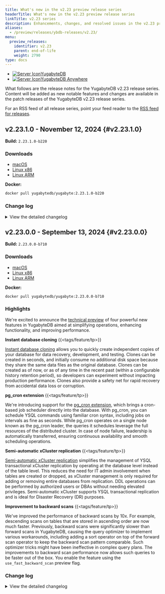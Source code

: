 ```yaml
---
title: What's new in the v2.23 preview release series
headerTitle: What's new in the v2.23 preview release series
linkTitle: v2.23 series
description: Enhancements, changes, and resolved issues in the v2.23 preview release series.
aliases:
  - /preview/releases/ybdb-releases/v2.23/
menu:
  preview_releases:
    identifier: v2.23
    parent: end-of-life
    weight: 2790
type: docs
---
```


<ul class="nav nav-tabs-alt nav-tabs-yb">
  <li >
    <a href="../v2.23/" class="nav-link active">
    <img src="/icons/database.svg" alt="Server Icon"><span>YugabyteDB</span>
    </a>
  </li>
    <li >
    <a href="../v2.23-anywhere/" class="nav-link">
    <img src="/icons/server.svg" alt="Server Icon"><span>YugabyteDB Anywhere</span>
    </a>
  </li>
</ul>

What follows are the release notes for the YugabyteDB v2.23 release series. Content will be added as new notable features and changes are available in the patch releases of the YugabyteDB v2.23 release series.

For an RSS feed of all release series, point your feed reader to the [RSS feed for releases](../index.xml).

## v2.23.1.0 - November 12, 2024 {#v2.23.1.0}

**Build:** `2.23.1.0-b220`

### Downloads

<ul class="nav yb-pills">
  <li>
    <a href="https://software.yugabyte.com/releases/2.23.1.0/yugabyte-2.23.1.0-b220-darwin-x86_64.tar.gz">
      <i class="fa-brands fa-apple"></i>
      <span>macOS</span>
    </a>
  </li>
  <li>
    <a href="https://software.yugabyte.com/releases/2.23.1.0/yugabyte-2.23.1.0-b220-linux-x86_64.tar.gz">
      <i class="fa-brands fa-linux"></i>
      <span>Linux x86</span>
    </a>
  </li>
  <li>
    <a href="https://software.yugabyte.com/releases/2.23.1.0/yugabyte-2.23.1.0-b220-el8-aarch64.tar.gz">
      <i class="fa-brands fa-linux"></i>
      <span>Linux ARM</span>
    </a>
  </li>
</ul>

**Docker:**

```sh
docker pull yugabytedb/yugabyte:2.23.1.0-b220
```

### Change log

<details>
  <summary>View the detailed changelog</summary>

### Improvements

#### YSQL

* Changes the CatalogCacheMisses metric name to showcase separate cache misses for each catalog cache, assisting users in easily preloading necessary catalog tables. {{<issue 22843>}}
* Enables in-place updates for non-key columns in indexes, reducing number of flushes. {{<issue 20908>}}
* Introduces the `yb_make_next_ddl_statement_nonincrementing` configuration parameter to reduce catalog version increments during many consecutive DDLs, lowering memory and latency spikes. {{<issue 23786>}}
* Updates advisory lock error message with a workaround hint instead of `not yet implemented.` {{<issue 23881>}}
* Allows certain ALTER VIEW commands in the parser without requiring additional changes. {{<issue 23117>}}
* Includes a modification to ysql_dump and Postgres that ensures all pg_class and pg_type OID preservation across a backup/restore when passing the include-yb-metadata flag. {{<issue 23304>}}
* Streamlines sys table prefetching by automatically resetting catalog read time. {{<issue 23502>}}
* Simplifies several ybc_pggate functions for better value return and removes unused functions. {{<issue 23513>}}
* Revamps the restoration of old backups by only applying the check for `pg_class OID` if the new YSQL configuration parameter, `yb_ignore_heap_pg_class_oids`, is enabled. {{<issue 23304>}}
* Unmodified columns on main table will continue to be written out when update optimizations are enabled, removing dependency on the feature controlled by `ysql_skip_row_lock_for_update`. {{<issue 18822>}}
* Adds table-level Prometheus metrics for catcache misses at node-level, viewable at `:13000/prometheus-metrics` endpoint. {{<issue 23706>}}
* Auto analyze service now tracks mutation counts from DDL changes and eliminates redundant analysis of indexes. {{<issue 22104>}},{{<issue 23506>}}
* Adds serialization/deserialization and equality checking mechanism for update optimization metadata. {{<issue 18822>}}
* Allows adding a primary key using a unique index by performing a table rewrite. {{<issue 23118>}}
* Enables the batch execution of explicit row lock requests in Pg, improving the handling and performance of such requests. {{<issue 22519>}}
* Allows validation of foreign-key and check constraints with `ALTER TABLE ...VALIDATE CONSTRAINT`. {{<issue 3946>}}
* Added yb_make_next_ddl_statement_nonincrementing to YbDbAdminVariables for yb_db_admin role. {{<issue 23786>}}
* Allows preloading of foreign key lists in relcache, avoiding on-demand master fetches, controlled by `yb_enable_fkey_catcache`. {{<issue 23686>}}
* Refines the PatchStatus function by storing relation id directly in the relations vector, avoiding the need to call the PgSession::LoadTable method. {{<issue 24040>}}

#### YCQL

* Updates YCQL tables `system_schema.functions` and `system_schema.aggregates` to align with Cassandra, aiding Cortex migration. {{<issue 3893>}}

#### DocDB

* Reduces risk of WAL over-garbage collection in xCluster and avoids unnecessary flushes by modifying the WAL retention policy. {{<issue 22862>}}
* Enables reduction of duplicate code and custom flag filtering through `GetFlagInfos` relocation. {{<issue 23632>}}
* Accelerates xCluster setup for tables by reducing setup time, storing all intermediate state in-memory, and limiting writes to `sys_catalog`. {{<issue 23286>}}
* Allows adding new CatalogEntries without modifying the sys-catalog-tool through using helper functions. {{<issue 23235>}}
* Enables reading stored vector index data from DocDB. {{<issue 23460>}}
* Enables scanning of the `sequences_data` table for xCluster replication, aiding in the bootstrapping process by integrating current sequence information into the WAL from the source universe. {{<issue 23493>}}
* Introduces `DEFINE_NEW_INSTALL_VALUE` macro to enable controlled rollout of new features in fresh clusters. {{<issue 23505>}}
* Enables taking into account of changed data during a vector index data update. {{<issue 23524>}}
* Adds utilities for HNSW vector index implementation, benchmarking, and file reading. {{<issue 23376>}}
* Removes the `CallVisitor` template function to simplify the sys-catalog-tool code. {{<issue 23548>}}
* Allows each sequence to have an update in the WAL for seamless xCluster replication. {{<issue 23493>}}
* Introduces a command-line tool for building, validating, and benchmarking HNSW indexes with Usearch implementation. {{<issue 23556>}}
* Offers support for different vector coordinate types including vector-related templates. {{<issue 23613>}}
* Imports hnswlib header-only library for enhancements. {{<issue 23609>}}
* Introduces a new gflag `max_disk_throughput_mbps` for automated control of write rejections when disk is full, replacing `reject_writes_min_disk_space_aggressive_check_mb`. {{<issue 23373>}}
* Allows easier debugging with additional logging and updated log prefixes. {{<issue 23702>}}
* Ensures that ddl_queue and replicated_ddls do not colocate on the same tablet in colocated databases. {{<issue 23728>}}
* Integrates hnswlib into the vector indexing framework, adding wrapper and allowing different distance calculations. {{<issue 23752>}}
* Eliminates the capability to rename xCluster replication groups, reducing potential confusion. {{<issue 23778>}}
* Enables sequences replication feature in source universe by creating `sequences_data` table and incorporating an outgoing stream. {{<issue 23917>}}
* Enables shared memory by default for executing read and write pg client queries to enhance performance. {{<issue 23820>}}
* Streamlines automatic syncing of inline third-party dependencies and breaks down `thirdparty_tool` into separate modules. {{<issue 23846>}}
* Enables automatic application of DDL changes in xCluster using `automatic_ddl_mode` proto field. {{<issue 23860>}}
* Enables display of cluster_uuid in tserver /varz endpoint for better test and call_home tracking. {{<issue 23864>}}
* Resets the `cdc_wal_retention_time_secs` value on table removal from xCluster replication and applies updates dynamically, eliminating need to drop and recreate replication. {{<issue 20769>}}
* Ensures correct functioning of `search_path` by skipping its value's enquote during transaction setup. {{<issue 23440>}}
* Enhances sequence generation consistency by making backend process stick to a logical connection when initializing a sequence variable with `nextval` function. {{<issue 23601>}}
* Ensures DDL operations success with a sleep interval after database catalog version updates when Connection Manager is active. {{<issue 23756>}}
* Updates the callhome URL to use HTTPS for enhanced security. {{<issue 23947>}}
* Includes PID in yb_active_session_history for easy correlation with actual processes in YSQL, YCQL, and background activities. {{<issue 23070>}}
* Allows reduction of thread stack size to avoid Linux hugepage backing. {{<issue 23927>}}
* Allows explicit addition of gFlags to `gflag_allowlist.txt` for secure callhome data collection, plus `version_info` in tserver data. {{<issue 24103>}}
* Adds `max_follower_heartbeat_delay` metric to alert users when the master follower heartbeat delay is too high. {{<issue 21178>}}
* Removes the need to set `set_cdc_min_replicated_index` during xCluster bootstrap for improved log retention. {{<issue 24105>}}
* Ensures the user interface accurately displays disk size, even when multiple data directories are used. {{<issue 23810>}}

#### CDC

* Allows dynamic table addition alongside table removal from CDC streams without needing to disable or restart. {{<issue 23581>}}
* Adds `DYNAMIC_TABLES_DISABLED` yb-admin option to disable dynamic table addition when creating new streams. {{<issue 23482>}}
* Enables default non-eligible table cleanup in CDC streams, replaces the flag `enable_cleanup_of_non_eligible_tables_from_cdcsdk_stream` with `cdcsdk_enable_dynamic_table_addition_with_table_cleanup`, and removes flag protection for table identification. {{<issue 23806>}}
* Syncs table removal from a CDC stream to a more performant async process, allowing both manual and automatic removal via the `RemoveUserTableFromCDCSDKStream` and `RemoveTablesFromCDCSDKStream` RPCs respectively. {{<issue 23700>}}
* Disables `wal_level` checks for logical replication in YSQL as PG WAL is not used. {{<issue 23661>}}
* Changes the default `wal_level` to `logical` to ensure compatibility with logical replication clients. {{<issue 23661>}}
* Enables asynchronous removal of user tables from CDC streams by adjusting how background threads process and persist stream metadata. {{<issue 23700>}}
* Enables tablet splitting on tables under CDCSDK stream by default using the GFLAG `enable_tablet_split_of_cdcsdk_streamed_tables`. {{<issue 24190>}}
* Adds a tag for the slot name attribute in the CDC metrics. {{<issue 24307>}}

#### yugabyted

* Handles OBJECT_NOT_FOUND errors during SELECT/UPDATE/DELETE after TRUNCATE when Connection Manager is enabled. {{<issue 23668>}}
* Enables bitmap scans and removes size-based fetching in the pg parity feature by updating GFlags. {{<issue 23777>}}
* Updates to the pg parity testcase now remove size-based fetching and include enabling bitmap scans. {{<issue 23777>}}
* Changes the flag name from `enable_pg_parity_tech_preview` to `enable_pg_parity_early_access` in all branches. {{<issue 23896>}}
* Stops sending gflags details in the callhome diagnostics to eliminate redundant data. {{<issue 24029>}}

### Bug fixes

#### YSQL

* Removes unnecessary DCHECK for smoother rolling upgrades from release 2.20, enhancing `ysql_enable_db_catalog_version_mode` gflag functionality. {{<issue 23462>}}
* Fixes an issue related to regular expression pushdown causing inconsistency and crashes by introducing thread local cache. {{<issue 22989>}}
* Resets catalog read time after table prefetching to prevent outdated readings for on-demand loading from a master. {{<issue 23421>}}
* Corrects IndexScan's indextlist to improve accuracy of variable references in subquery scenarios. {{<issue 22533>}}
* Prevents individually moving a colocated table to a different tablespace, forcing users to move all tables collectively. {{<issue 23314>}}
* Minimizes read restart errors during ANALYZE operation by using a fresh read time for each table, finding an optimal balance between read oldness and transactionality. {{<issue 22135>}}
* Reduces the memory consumption of the `fk_reference_cache_` in large transactions, thereby ensuring minimal use of RAM. {{<issue 23734>}}
* Prevents retry of schema mismatch errors in batched execution mode to maintain transaction atomicity. {{<issue 23843>}}
* Revamped `Storage Read Requests` metric now better reflects true RPC count in `PrecastRequestSender` usage. {{<issue 23396>}},{{<issue 18785>}}
* Resolves `INSERT ON CONFLICT` bugs in temporary tables to ensure consistent outputs. {{<issue 1999>}}
* Fixes a TupleDesc reference leak warning in nested INSERT ON CONFLICT. {{<issue 23429>}}
* Restores unintentional grammar changes to YSQL ALTER SCHEMA command for bug fix. {{<issue 23457>}}
* Fixes repeated calls in `DeleteTableInternal`, preventing `YbAdminSnapshotScheduleTest.SysCatalogRetention` failure on asan builds. {{<issue 23459>}}
* Resolves potential memory corruption by mutating pushdown expressions outside the per tuple context. {{<issue 23461>}}
* Eliminates the publishing of empty metrics from the `statementType` enum on the YSQL Metrics endpoint. {{<issue 23557>}}
* Simplifies the process of identifying identical data by using storage equality, not semantic equality, during UPDATE queries, handling problems that arise when data types lack equality operators or when user-defined data types exhibit unusual semantic equality. {{<issue 23490>}}
* Addresses a bug in YSQL that caused crashes while costing an index scan on a hash index with included columns using CBO. {{<issue 22772>}}
* Adds more logs to aid in debugging a transaction status mismatch issue. {{<issue 23669>}}
* Fixes the hanging issue when creating a colocated table by correcting the unconditional reading of the `relkind` column. {{<issue 23708>}}
* Adds `log_dist` option to auto_explain docs for YSQL. {{<issue 23814>}}
* Addresses the issue of invalid Attnum with Bitmap Scan +subplans +nested loops previously encountered in Index Scans. {{<issue 23596>}}
* Adds table name to table-level metrics on `/metrics` endpoint for better identification. {{<issue 23707>}}
* Fixes a bug that caused incorrect deducing of commit/abort status for transactions which do not change the table's schema. {{<issue 23669>}}
* Adds HELP and TYPE metadata to YSQL Prometheus metrics endpoint for better metrics accessibility. {{<issue 23578>}}
* Corrects an issue causing heap-buffer-overflow errors during ysqlconnmgr ASAN tests. {{<issue 23913>}}
* Fixes a crash caused by using the `pg_hint_plan` with the `hint_table` enabled. {{<issue 23547>}}
* Updates the copyright string from `YugaByteDB` to the correct version `YugabyteDB`, ensuring error-free linter runs. {{<issue 23940>}}
* Allows for a modified calculation of net connections in YSQL connection manager with the warmup random mode. {{<issue 23588>}}
* Prevents background parallel workers from executing check/assign hooks of YSQL configuration parameters, eliminating potential crashes. {{<issue 23787>}}
* Modifies backup/restore process to skip column name checks for indexes, allowing for successful restoration even with renamed columns. {{<issue 24207>}}
* Fixes crashes caused by using a RowComparisonExpression on a reordered primary key index. {{<issue 23824>}}
* Improves cache re-invalidation for `ALTER TABLE` commands to avoid schema version mismatch errors within the same session. {{<issue 23882>}}
* Streamlines ysql_dump process by eliminating faulty statements for colocated table unique constraint, enhancing database reliability. {{<issue 24057>}}
* Introduces batching for the `INSERT ON CONFLICT` command to enhance performance by minimizing alternating read and write operations. {{<issue 24179>}}
* Fixes the flaw in the current DDL atomicity workflow where only the first table's schema was compared, even if it doesn't change after a schema version increment. {{<issue 23988>}}
* Alters encoding setup order to ensure `UTF8` use instead of `SQL_ASCII` and adds `pg_collation` to preloaded tables to prevent specific errors. {{<issue 24149>}}
* Corrects a typo to prevent incorrect loading of pg_collation catalog caches, eliminating associated performance issues. {{<issue 24149>}}

#### YCQL

* Eliminates unexpected error during shell type definition update across multiple sessions. {{<issue 24217>}}

#### DocDB

* Prevents tablet bootstrap from getting stuck when replaying a truncate operation. {{<issue 23243>}}
* Limits the response size of ListSnapshotSchedules RPC by excluding unnecessary per-object details to prevent overflow issues. {{<issue 23518>}}
* Reduces the risk of deadlocks when making active read/write requests to a table right after a tablet-split. {{<issue 23747>}}
* Simplifies handling of large RPC responses by catching errors earlier and appropriately using `narrow_cast`. {{<issue 22301>}}
* Fixes errors from executing rpc callback twice due to lack of return after detecting disabled wait-queue or deadlock features. {{<issue 23808>}}
* Switches write query duration from `CoarseMonoClock` to `MonoClock` for precise nanosecond granularity. {{<issue 20335>}}
* Sets the `close_timestamp_micros` field for partially copied log segments to prevent time-based policy violation. {{<issue 23335>}}
* Eliminates persistent logging issue after dropping a colocated table by removing unnecessary logs. {{<issue 22037>}}
* Corrects leader balancing for geopartitioned tables to prevent early exits and ensure accurate global leader sorting. {{<issue 23886>}}
* Adds `database_oid` to the `TSLocalLockManager` locking contract to distinguish objects from different databases. {{<issue 23454>}}
* Adds debugging information for retryable requests rejected by followers despite acceptance by leaders. {{<issue 23523>}}
* Corrects typo and includes minimum allowed value in the validation message for `xcluster_checkpoint_max_staleness_secs` flag. {{<issue 23576>}}
* Prevents tablet partition collision during `ImportSnapshot` by not cloning `DELETED` or `REPLACED` tablets. {{<issue 23552>}}
* Allows pg_cron to correctly handle SIGTERM by using `quickdie` instead of `die` or `pg_cron_sigterm`. {{<issue 23655>}}
* Allows the retry of checkpoint if `leader not ready` or `service unavailable` errors occur, and prevents client retries on a failed checkpoint by storing an `InternalError` status. {{<issue 23719>}}
* Restores `transaction_aware` field in `master_backup.proto` for compatibility with older DB versions. {{<issue 23739>}}
* Enhances tablet limit flags by adding more details to the main flag and adjusting the help strings. {{<issue 23695>}}
* Adds filtering for bootstrap intent iterators based on `min_replay_txn_start_ht` to prevent unnecessary SST files buildup during bootstrap. {{<issue 23890>}}
* Fixes a compile error caused by a mismatch in the declaration of `protobuf_message_total_bytes_limit`. {{<issue 23828>}}
* Reduces the potential for core dump errors during Point In Time Recovery (PITR) by utilizing shared_ptr in callbacks. {{<issue 23399>}}
* Renames the `yql_endpoint_tserver_uuid` field to `top_level_node_id` in `/rpcz` to maintain consistency. {{<issue 23835>}}
* Ensures correct and consistent updating of `grptablespace` column in `pg_yb_tablegroup` after `ALTER TABLE` command. {{<issue 23336>}}
* Ensures the `CREATE TABLE ...TABLESPACE pg_default` command in colocated databases aligns with PostgreSQL semantics. {{<issue 23410>}}
* Now treats YSQL configuration parameters in a case-insensitive manner, avoiding variable duplication and potential failures, aligning closer with Postgres behavior. {{<issue 23478>}}
* Ensures node restarts successfully with `secure` enabled by introducing a timeout framework. {{<issue 23447>}}
* Restores loading of old dumps that lack index PG class OIDs by enhancing the flag `yb_ignore_pg_class_oids`. {{<issue 23626>}}
* Promotes cluster start-up when master_webserver_port is customized by considering user input during the `validate_and_set_configs` step. {{<issue 23629>}}
* Allows the packed row size to exceed its limit during repacking, preventing tserver crash after `alter table add column` commands with a default value. {{<issue 24050>}}
* The update stabilizes WriteBuffer, preventing potential crashes when constructed over non-zeroed memory. {{<issue 23960>}}
* Adds a null check to prevent a system crash when cleaning up a recently applied transaction state after a flush operation. {{<issue 24026>}}
* Resolves the shutdown issue with the shared exchange causing TServer to hang by properly managing concurrent threads and session destruction, and sets `pg_client_use_shared_memory` to false by default on Mac to enhance performance. {{<issue 24000>}}
* Ensures "create table" requests for colocated tables don't fail due to mistaken tablet limit checks. {{<issue 23922>}}

#### CDC

* Refactors CDCSDK to prevent data loss during workload with single shard transactions by ensuring WAL messages are committed before being replicated. {{<issue 19294>}}
* Reduces disk IO overhead by optimizing the tablet-meta update process in CDCService. {{<issue 22805>}}
* Introduces three new yb-admin commands : `disable_dynamic_table_addition_in_change_data_stream`, `remove_user_table_from_change_data_stream`, `validate_and_sync_cdc_state_table_entries_on_change_data_stream` for managing user tables in a CDC stream and addresses a race condition issue  {{<issue 22876>}},{{<issue 22835>}},{{<issue 22773>}}
* Obsoletes expired or unpolled tables from CDC stream and state table, reducing unnecessary resource retention and potential blocking of split tablet deletion. {{<issue 23367>}}
* Filters out records related to index tables in colocated databases to prevent GetChanges call failures. {{<issue 23809>}}
* Ensures old-tuples for updates are only sent when replica identity is FULL, matching PostgreSQL behavior. {{<issue 23353>}}
* Enhances table removal from a CDC stream by fetching tablets from the local master copy instead of the entire cdc_state table, enhancing performance. {{<issue 23589>}}
* Prevents crashes that occur due to concurrent GetChanges calls on the same producer tablet. {{<issue 23394>}}
* Ensures entries for dropped tables are removed from the replica identity map, preventing replication errors. {{<issue 24308>}}

#### yugabyted

* Offers corrected DB OID in the function `calculate_table_size`, now matching `YBCGetDatabaseOid(rel)` for improved reliability. {{<issue 20030>}}
* Enables a node to successfully join using the `join` flag by implementing a retry mechanism. {{<issue 238989>}}

</details>

## v2.23.0.0 - September 13, 2024 {#v2.23.0.0}

**Build:** `2.23.0.0-b710`

### Downloads

<ul class="nav yb-pills">
  <li>
    <a href="https://software.yugabyte.com/releases/2.23.0.0/yugabyte-2.23.0.0-b710-darwin-x86_64.tar.gz">
      <i class="fa-brands fa-apple"></i>
      <span>macOS</span>
    </a>
  </li>
  <li>
    <a href="https://software.yugabyte.com/releases/2.23.0.0/yugabyte-2.23.0.0-b710-linux-x86_64.tar.gz">
      <i class="fa-brands fa-linux"></i>
      <span>Linux x86</span>
    </a>
  </li>
  <li>
    <a href="https://software.yugabyte.com/releases/2.23.0.0/yugabyte-2.23.0.0-b710-el8-aarch64.tar.gz">
      <i class="fa-brands fa-linux"></i>
      <span>Linux ARM</span>
    </a>
  </li>
</ul>

**Docker:**

```sh
docker pull yugabytedb/yugabyte:2.23.0.0-b710
```

### Highlights

We're excited to announce the [technical preview](/preview/releases/versioning/#tech-preview-tp) of four powerful new features in YugabyteDB aimed at simplifying operations, enhancing functionality, and improving performance.

**Instant database cloning** {{<tags/feature/tp>}}

[Instant database cloning](/preview/manage/backup-restore/instant-db-cloning/) allows you to quickly create independent copies of your database for data recovery, development, and testing. Clones can be created in seconds, and initially consume no additional disk space because they share the same data files as the original database. Clones can be created as of now, or as of any time in the recent past (within a configurable history retention period), so developers can experiment without impacting production performance. Clones also provide a safety net for rapid recovery from accidental data loss or corruption.

**pg_cron extension** {{<tags/feature/tp>}}

We're introducing support for the [pg_cron extension](/preview/explore/ysql-language-features/pg-extensions/extension-pgcron/), which brings a cron-based job scheduler directly into the database. With pg_cron, you can schedule YSQL commands using familiar cron syntax, including jobs on intervals as fine as seconds. While pg_cron operates on a single node known as the pg_cron leader, the queries it schedules leverage the full resources of the distributed cluster. In case of node failure, leadership is automatically transferred, ensuring continuous availability and smooth scheduling operations.

**Semi-automatic xCluster replication** {{<tags/feature/tp>}}

[Semi-automatic xCluster replication](/preview/deploy/multi-dc/async-replication/async-replication-transactional/) simplifies the management of YSQL transactional xCluster replication by operating at the database level instead of the table level. This reduces the need for IT admin involvement when tables are created or dropped, as xCluster management is only required for adding or removing entire databases from replication. DDL operations can be performed by authorized users or DBAs without needing elevated privileges. Semi-automatic xCluster supports YSQL transactional replication and is ideal for Disaster Recovery (DR) purposes.

**Improvement to backward scans** {{<tags/feature/tp>}}

We've improved the performance of backward scans by 10x. For example, descending scans on tables that are stored in ascending order are now much faster. Previously, backward scans were significantly slower than forward scans in YugabyteDB, causing the query optimizer to implement various workarounds, including adding a sort operator on top of the forward scan operator to keep the backward scan pattern comparable. Such optimizer tricks might have been ineffective in complex query plans. The improvements to backward scan performance now allows such queries to be faster out of the box. You enable the feature using the `use_fast_backward_scan` preview flag.

<!-- ### New features

* [Semi-automatic transactional xCluster setup](/preview/deploy/multi-dc/async-replication/async-replication-transactional/). Provides operationally simpler setup and management of YSQL transactional xCluster replication, as well as simpler steps for performing DDL changes. {{<tags/feature/tp>}}

* [Database clone](/preview/manage/backup-restore/lightweight-db-clone/). Support for fast Database clones from a given database as-of time. {{<tags/feature/tp>}}

* [pg_cron extension](preview/explore/ysql-language-features/pg-extensions/extension-pgcron/). Native support for pg_cron extension. {{<tags/feature/tp>}} -->

### Change log

<details>
  <summary>View the detailed changelog</summary>

### Improvements

#### YSQL

* Enhances logging for DDL transaction conflicts and PG catalog version mismatches by including the DDL command tag and specific log details outside of the `log_ysql_catalog_versions` flag. {{<issue 20084>}}
* Reduces per-backend memory consumption by reinstating TOAST compression for catalogue tables. {{<issue 21040>}}
* Enables DDL atomicity feature by default by altering `ysql_yb_ddl_rollback_enabled`, `report_ysql_ddl_txn_status_to_master`, and `ysql_ddl_transaction_wait_for_ddl_verification` flags' defaults. {{<issue 22097>}}
* Adds a new YSQL view for YCQL statement metrics, allowing it to be joined with YCQL wait events in the `yb_active_universe_history` table. {{<issue 20616>}}
* Displays distinct prefix keys explicitly in the explain output, enhancing the clarity of indexing for users. {{<issue 20831>}}
* Adds auto flag `ysql_yb_enable_ddl_atomicity_infra` to control DDL atomicity feature during the upgrade phase. {{<issue 21535>}}
* Updates read time for each operation to simplify code and avoid applying used read time from obsolete operations. {{<issue 21623>}}
* Allows YbInitPinnedCacheIfNeeded to only load the shared pinned cache, enhancing concurrent handling of DDLs in various databases. {{<issue 21635>}}
* Rectifies a compilation error by eliminating duplicate declaration and unnecessary function triggered by merge issues. {{<issue 20616>}}
* Avoids schema version mismatch errors during ALTER TABLE operations in cases where DDL atomicity is enabled. {{<issue 21787>}}
* Adds new columns to localhost:13000/statements for more comprehensive database management, including user and database IDs along with varied block level statistics. {{<issue 21735>}}
* Now logs global-impact DDL statements that increment all database catalog versions. {{<issue 21826>}}
* Reorganizes extensions into three segregated directories for better access and ease of use. {{<issue 21897>}}
* Resolves schema version mismatch errors that occur after an ALTER TABLE operation due to DDL transaction verification in non-debug builds. {{<issue 21787>}}
* Introduces a new YSQL configuration parameter `yb_parallel_range_size` for better tuning of parallel range size. {{<issue 21928>}}
* Removes the unused `keep_order` field from `YbctidGenerator` for cleaner results processing. {{<issue 21944>}}
* Introduces a new YSQL configuration parameter `yb_enable_parallel_append` to disable the unannounced feature `parallel append`. {{<issue 21934>}}
* Performs stylistic modifications and refactors in various YSQL scripts for better readability and performance. {{<issue 22004>}}
* Adds support for creating vector indexes using a dummy ANN method `ybdummyann`, enabling preliminary vector-based searching in databases. {{<issue 22195>}}
* Restricts the undesired usage of LWFunction by disallowing move copy. {{<issue 22069>}}
* Simplifies the column binding logic for ybgin and lsm access methods and prepares for addition of user-defined index types. {{<issue 22195>}}
* Enables the grammar for CREATE/DROP ACCESS METHOD for more flexible extension handling. {{<issue 22364>}}
* Eradicates misleading log message during table creation with DDL atomicity enabled. {{<issue 22459>}}
* Introduces a new enum PgYbrowidMode to deduplicate hidden internal column addition logic. {{<issue 22536>}}
* Adds Save/Restore state functionality to `ConsistentReadPoint` using a new `Momento` class. {{<issue 22597>}}
* Avoids renaming DocDb tables during legacy rewrite operations to prevent issues with backup/restore and improves handling of failed ADD/DROP primary key, ALTER TYPE operations. {{<issue 22802>}}
* Stops python checks on all third-party extensions to avoid build failure. {{<issue 23166>}}
* Simplifies and cleans up code in PgDml/PgSelect/PgSelectIndex classes, ensuring only necessary fields are used and removing redundant destructors, with no logic changes. {{<issue 23192>}}
* Improves backward scans by updating the cost-based optimizer to consider backward scan enhancements, leading to significant execution-time improvements when `FLAGS_use_fast_backward_scan` is enabled. {{<issue 22370>}}
* Introduces new role-related flags in `yb_backup.py` script to enhance backup and restore functionalities. {{<issue 20972>}}
* Fixes various issues in the Batch Nested Loop Join code, particularly the new row array comparison, for clearer functioning and better documentation. {{<issue 23407>}}

#### YCQL

* Now throws an error when using the unsupported GROUP BY clause in YCQL with autoflag `ycql_suppress_group_by_error` available for compatibility issues. {{<issue 13956>}}

#### DocDB

* Adds an `ABORTED` state and an `abort_message` field to the `SysCloneStateInfoPB` object for better clone failure management. {{<issue 21054>}}
* Offers a new stack trace tracking framework for improved visibility of disk I/O operations, configurable through the `track_stack_traces` flag. {{<issue 17993>}}
* Resolves build failure caused by a problematic merge, offering better disk IO visibility by tracking IOs by stacktrace. {{<issue 17993>}}
* Blocks writes based on the total number of bytes being flushed, not just when 2 memtables are flushing. {{<issue 22571>}}
* Allows asynchronous DNS cache updating and resolution retry upon failure to reduce RPC call delays and prevent unexpected leadership changes. {{<issue 22930>}},{{<issue 22311>}}
* Introduces a new flag to toggle on or off recommended memory defaults for increased control over individual memory settings. {{<issue 22161>}}
* Introduces utility to dump top heap stacks when memory limit is exceeded for enhanced debugging. {{<issue 21396>}}
* Deprecates unused flags and old svc_num_workers flags for clearer user configurations. {{<issue 20906>}}
* Allows local debug builds of YugabyteDB to restart from release builds to enhance debugging. {{<issue 21093>}}
* Shifts xCluster-related functions from Catalocustomeranager to XClusterSourceManager for easier management. {{<issue 21325>}}
* Speeds up backward scans by building rows from end to start, reducing unnecessary repositioning and Seek calls, enabled with `FLAGS_use_fast_backward_scan` flag. {{<issue 19352>}}
* Boosts error messaging clarity when preview flags are not set in `allowed_preview_flags_csv`. {{<issue 21484>}}
* Prevents GetChangesForXCluster from returning an invalid safe time in certain conditions. {{<issue 21528>}}
* Broadens the rewrite_test_log.py script to incorporate more directory replacements such as home directory, YB_SRC_ROOT, LLVM toolchain directory, and third-party dependencies directory. {{<issue 21532>}}
* Adjusts TServer memory percentage from 50% to 48% for (4,8]GiB boxes and sets new recommendations for boxes over 16 GiB. {{<issue 20664>}}
* Incorporates the usearch and fp16 header-only libraries into the src directory, simplifying code import. {{<issue 21830>}}
* Returns the original error messages from CreateTable and CreateTablegroup instead of an incorrect "Database not found" message. {{<issue 21760>}}
* Enables replication of DDL schemas and users to maintain consistency between source and target. {{<issue 21848>}}
* Updates `AreNodesSafeToTakeDown` to return earlier and deliver a readable error message when hitting a timeout, using a control flag, `are_nodes_safe_to_take_down_timeout_buffer_ms` with a default setting of 2 seconds. {{<issue 21855>}}
* Reduces unnecessary alerts by removing "No active snapshot" warning from the logs. {{<issue 21911>}}
* Ensures Data Definition Language (DDL) operations replicate exactly once by checking the `replicated_ddls` table prior to rerunning any DDL. {{<issue 21943>}}
* Streamlines the creation of xCluster streams by unifying the scattered code into `XClusterClient::CreateXClusterStream<Async>`. {{<issue 22343>}}
* Allows for faster failover in xCluster DR by skipping the cleanup process when `skip_producer_stream_deletion` is set on `DeleteUniverseReplicationRequestPB`. Safe for upgrades and rollbacks. {{<issue 22050>}}
* Reduces extra reactor threads by reusing server messenger in AutoFlags. {{<issue 22076>}}
* Reduces resource usage by enabling stateful service client to reuse the server's existing yb_client. {{<issue 22102>}}
* Adds `SCHECK_PB_FIELDS_NOT_EMPTY` macro for validating non-empty fields, with individual checks on list elements. {{<issue 22182>}}
* Splits up yb_xcluster_ddl_replication.c into additional util files for better project extensibility. {{<issue 22190>}}
* Removes deprecated JSON output format in xCluster for clean and efficient function. {{<issue 22219>}}
* Allows only single DDL query strings to prevent issues with DDL+DML mixes or multiple DDLs. {{<issue 22060>}}
* Shifts certain RPC endpoint methods from the Catalocustomeranager to the new MasterClusterHandler class for easier management. {{<issue 19715>}}
* Adds `read-time` option description in the `help` of `ysql_dump` allowing database dump at a specified past time. {{<issue 21886>}}
* Renames and replaces `cdc_consumer_handler_thread_pool_size` with `xcluster_consumer_thread_pool_size` to reduce CPU and memory usage. {{<issue 20305>}}
* Refreshes stack trace tracking UI endpoints to enable per-column sorting and optimize sorting script. {{<issue 22841>}}
* Allows table locking by acquiring local server object locks for DDLs and DMLs, hosted by a local transaction participant, with session ID and tied to their lifetime. Includes performance upgrades to lock acquisition and conflict resolution. {{<issue 23045>}}
* Simplifies replication setup by using table IDs instead of names, helping avoid issues caused by table renames or recreations. {{<issue 23013>}}
* Increases speed of backward scans for flat document reader with support for packed row V2. {{<issue 22556>}}
* Reuses the Tservers `yb::client` in `CDCService` to decrease 4 threads and a meta cache, addressing a `CDCService`/xCluster source issue. {{<issue 22893>}}
* Allows unified usage of XClusterRemoteClient in XClsuterConsumer, centralizing client creation logic. {{<issue 22908>}}
* Ensures replication health before succeeding `IsSetupUniverseReplicationDone`, improving error detection. {{<issue 22948>}}
* Adds `external_hybrid_time` to log-dump output to detect xCluster target writes. {{<issue 22918>}}
* Introduces two new `SOURCE_UNREACHABLE` and `SYSTEM_ERROR` enums to enable more detailed error reporting from the Poller. {{<issue 22996>}}
* Allows requesting streams by producer table ids for xCluster DDL Replication to accurately match tables together. {{<issue 23013>}}
* Enhances stack trace tracking endpoints usability by adding an access button, a reset tracking link, and timestamp details. {{<issue 22842>}}
* Renames and shifts various members and functions from Catalocustomeranager to XClusterManager. {{<issue 23044>}}
* Replaces the deprecated and unused namespace replication with DB Scoped replication for a more efficient solution. {{<issue 23046>}}
* Makes pggate aware of fast backward scan capability for accurate cost identification in the Cost Based Optimizer. {{<issue 22937>}}
* Added `emergency_repair_mode` flag and new yb-admin commands to handle corrupted CatalogEntity data without stopping `yb-master`. {{<issue 23098>}}
* Relocates Setup, Bootstrap, Alter and Delete Target Replication functions for better organization. {{<issue 23183>}}
* Changes column ID representation in debug builds to be compatible with release builds. {{<issue 21093>}}
* Refactored the `PopulateTabletCheckPointInfo` function to improve its readability and maintainability. {{<issue 23301>}}
* Removes display of InvalidFlags in the flags UI to clean up the user interface. {{<issue 23308>}}
* Allows for storing and loading of vector indexes, ensuring effective management of these indexes. {{<issue 23377>}}
* Integrates class `DocDBStatistics` with `ReadOperationData` for better statistics transmission to `IntentAwareIterator`. {{<issue 23420>}}
* Introduces a new flag `max_disk_throughput_mbps` for automated control of write rejections when disk is full, replacing `reject_writes_min_disk_space_aggressive_check_mb`. {{<issue 23373>}}
* Adds a flag `FLAGS_tablet_split_min_size_ratio` to control tablet splitting based on SST file sizes, ensuring better control over tablet size imbalance. {{<issue 21458>}}
* Relocates heartbeat code for greater readability and Catalog Manager size reduction. {{<issue 21899>}},{{<issue 19715>}}
* Simplifies the clone state manager by moving persisted data to an in-memory structure. {{<issue 22138>}}
* Relocates specific heartbeat code to `master_heartbeat_service.cc` for enhanced readability and easier tracking. {{<issue 21899>}},{{<issue 19715>}}
* Refactors heartbeat path code for easier navigation and reduction of Catalocustomeranager size, with no functional changes. {{<issue 21899>}},{{<issue 19715>}}
* Shifts tcmalloc profiling code to the Utils folder. {{<issue 22258>}}
* Moves tablet splitting specific RPCs and functions from `catalog_manager.cc` to `tablet_split_manager.cc` for better code management. {{<issue 22603>}},{{<issue 19715>}}
* Introduces a new flag `enable_rwc_lock_debugging` to control slow lock debugging and fixes a bug in `rwc_lock.cc`. {{<issue 22807>}}
* Changes CloneStateInfo object from scoped_refptr to std::shared_ptr for standardization. {{<issue 23036>}}
* Allows setting only non-empty schema names in YBTableName. {{<issue 23371>}}
* Transfers ownership of TabletSplitManager, CloneStateManager, and SnapshotCoordinator from Catalocustomeranager to Master for leaner dependency requirements. {{<issue 22603>}},{{<issue 19715>}}

#### CDC

* Preserves CDC stream even when all associated tables are dropped, tying its lifecycle to the database. {{<issue 21419>}}
* Introduces three new yb-admin commands to remove a user table from a CDCSDK stream, descend dynamic table addition in a CDC stream, and validate CDC state for a particular stream, enhancing control over CDC streams. {{<issue 22876>}},{{<issue 22773>}}
* Prevents addition of tables with enum array column to the CDC stream to avoid crashes during consumption. {{<issue 22897>}}
* Transforms the flag `yb_enable_cdc_consistent_snapshot_streams` from a preview into a default true auto flag. {{<issue 22984>}}
* Enables dynamic table addition with Postgres replication consumption by setting retention barriers on new tables' tablets during creation. {{<issue 21643>}}
* Allows modification of the publication refresh interval using the `cdcsdk_publication_list_refresh_interval_secs` flag. {{<issue 21796>}}
* Adds a TServer flag, `ysql_yb_default_replica_identity`, for customizing default replica identity at table creation. {{<issue 22326>}}
* Introduces `cdcsdk_enable_dynamic_table_addition` flag to manage dynamic table additions in replication slot consumption model. {{<issue 22406>}}
* Introduces replication slot name for internal distinction between two consumption models in the code. {{<issue 22810>}}
* Allows creating an old model stream via yb-admin in upgraded environments, ensuring only one stream type per database. {{<issue 22894>}}
* Introduces replica identity in CDC to populate before image records, allowing table-level before image information fetching and retaining in stream metadata. {{<issue 21314>}}
* Eliminates unnecessary NOTICE messages when setting yb_read_time from walsender, reducing message clutter. {{<issue 22379>}}
* Enables transaction state to be cleared promptly after a table is deleted, preventing table deletion from getting stuck and resulting in faster functionality. {{<issue 22095>}}

#### yugabyted

* Allows Connection Manager to handle error messages, preventing test failures in the YSQL layer. {{<issue 21756>}}
* Ensures `RENAME DATABASE` query handles logical and physical connections correctly for consistent database behavior. {{<issue 21284>}}
* Redefines tracking of role modifications using role OID in YSQL Connection Manager for accurate behavior during mid-session role renaming. {{<issue 21505>}}
* Offers support for single-use YSQL configuration parameters in YSQL Connection Manager. {{<issue 21757>}}
* Enables using role OID with `session_authorization` in YSQL Connection Manager for correct role alterations in a session. {{<issue 21637>}}
* Allows sticky connections when setting certain YSQL configuration parameters not permitted in explicit transactions. {{<issue 22957>}}
* Allows modification of YSQL configuration parameters on a running cluster by destroying the control connection. {{<issue 21516>}}
* Adds a new `/pitr` endpoint and screen in the database page to list scheduled PITRs on yugabyted UI. {{<issue 21355>}}
* Introduces `upgrade_finalize` command for smoother YugabyteDB version upgrades using yugabyted CLI and includes an `upgrade_ysql_timeout` flag. {{<issue 21888>}}
* Directly enables `yb_enable_read_committed_isolation` and `ysql_enable_read_request_caching` on `yb-master` and `yb-tserver` processes. {{<issue 22061>}}
* Delivers alerts on user interface when encountering node version mismatches in the cluster. {{<issue 21888>}}
* Simplifies yugabyted by dropping Python2 support and transitioning the script to use Python3, replacing deprecated distutils package with shutil. {{<issue 22072>}},{{<issue 21409>}}
* Enables better handling of multi-valued flags in yugabyted without duplication, making the system more maintainable. {{<issue 22091>}}
* Corrects the Sankey diagram for CPU usage by accurately calculating the total number of used/available cores. {{<issue 22125>}}
* Made changes to string literals in `yugabyted` to avoid SyntaxWarning and added checks for exceptions during incorrect `advertise_address` input. {{<issue 22210>}},{{<issue 22230>}}
* Enables correct parsing of startup parameters with spaces in values when using the YSQL Connection Manager. {{<issue 22248>}}
* Allows to specify multiple data directories using the new `additional_data_dir` configuration. {{<issue 22126>}}
* Enables xCluster replication management between database clusters using new yugabyted commands. {{<issue 22349>}}
* Ensures yugabyted UI metrics display properly with Kubernetes OSS operator deployed clusters. {{<issue 22532>}}
* Elevates the reliability of the UUID retrieval process for tablet server nodes on the user interface. {{<issue 22532>}}
* Ensures accurate CPU usage metrics by updating `prev_ticks_` at each metrics snapshotting iteration. {{<issue 22910>}}
* Allows smooth node restart even if the `data_dir` parameter is missing in the user configuration file. {{<issue 23052>}}
* Reduces `collect_logs` command failures by removing the yugabyted running check even when the yugabyted process is not running. {{<issue 23210>}}
* Enhances `yugabyted configure_read_replica` commands with checks to gracefully handle failures when `data_placement_constraint` lacks `:<num_of_replicas>`. {{<issue 23273>}}

### Bug fixes

#### YSQL

* Fixes an error that occurs when decoding null values from a boolean column sorted as NULLS LAST in a secondary index. {{<issue 22121>}}
* Fixes YSQL upgrade single connection mode error preventing new connection attempts before the old ones are released. {{<issue 22283>}}
* Allows YB Admins to run pg_locks without requiring superuser status. {{<issue 23266>}}
* Avoids failure when upgrading from version 2.14/2.16 to 2.20 by introducing a check to ensure pggate can handle RPC metrics sidecar before sending Scanned Rows count. {{<issue 21229>}}
* Fixes memory leaks in pg_constraint/pg_attrdef local cache by adding a missing `hash_destroy` call in `YbCleanupTupleCache`. {{<issue 22262>}}
* Resolves remaining memory leaks in CacheMemoryContext to stabilize cache memory after every catalog cache refresh. {{<issue 22262>}}
* Allows YSQL DDL operations to wait for rollback/roll-forward operations to finish before proceeding. {{<issue 20033>}}
* Allows more accurate modeling of base scan costs by taking into account the impact of storage index filters on secondary index. {{<issue 20635>}}
* Resolves colocation option issues in table creation linked to table rewriting and partitioning. Enhances the `defGetBoolean` function to parse string values "0" and "1" as false and true respectively, and shifts a verification step to a earlier spot in the CREATE TABLE execution path, ensuring successful table partition creation. {{<issue 20302>}},{{<issue 20914>}}
* Renames the YSQL configuration parameter `ddl_rollback_enabled` to `yb_ddl_rollback_enabled` for specificity. {{<issue 21480>}}
* Adds network latency cost to startup cost, yielding more accurate cost calculations in small tables. {{<issue 20898>}}
* Disables bitmap scan by default to prevent unwarranted selection due to lower CBO costs. {{<issue 21479>}}
* Reduces unnecessary log messages when `catalog_version_table_in_perdb_mode` is set to true. {{<issue 21481>}}
* Corrects an issue where certain unbatchable filters weren't detected during indexpath formation when indexpath accepted batched values from multiple relations. Requires backports to 2.20 and 2.18. {{<issue 21292>}}
* Exposes the YSQL configuration parameter `yb_enable_optimizer_statistics` as a flag `ysql_yb_enable_optimizer_statistics`. {{<issue 21650>}}
* Corrects buffer overflow during placement validation in `ALTER TABLE SET TABLESPACE` operation. {{<issue 21655>}}
* Allows for an enhanced readability and performance of yb_cost_index code, aiding in merging with the pg15 branch. {{<issue 21672>}}
* The deadlock issue occurring when both a table and its index are deleted concurrently in yb-master has been resolved. {{<issue 21663>}}
* Refines the YbGetOrdinaryColumnsNeedingPgRecheck condition to align with the ybIsTupMismatch implementation, ensuring Postgres rechecks index conditions when the "preliminary check" is skipped due to an invalid target key attnum. {{<issue 21451>}}
* Corrects checks in YbIsScanCompatible to ensure the right-hand side (RHS) of all bound index conditions, not just inequalities, fits into the left-hand side (LHS) datatype. {{<issue 21758>}}
* Prevents query layer retries for multi-statement queries to avoid redoing whole queries, ensuring idempotence. {{<issue 21361>}}
* Fixes a bug that caused incorrect setting of global catalog version mode on TServer start. {{<issue 21850>}}
* Fixes a bug in the index tuple width calculation for better YB base scans cost model. {{<issue 21892>}}
* Ensures pushed down RowCompareExpressions correctly enforce non-null column references, rectifying previous behavior and enhancing data accuracy. {{<issue 21847>}}
* Reduces the frequency of `schema version mismatch` errors during consecutive DDL operations by ensuring the up-to-date schema is fetched. {{<issue 21706>}}
* Allows usage of `YsqlDdlRollbackEnabled` in pggate C++ code by correctly passing the result of `YbDdlRollbackEnabled`, reducing DDL atomicity g-flag issues in RF 1 clusters. {{<issue 21706>}}
* Adds a new flag `ysql_min_new_version_ignored_count` to prevent a TServer crash caused by the downward shift in yb-master's catalog version, often surfacing post a PITR restore operation. {{<issue 21776>}}
* The postgres process no longer crashes when running a "show all" command due to correct placement of the `yb_enable_ddl_atomicity_infra` description. {{<issue 21947>}}
* Prevents failures in transaction restarts with UPDATE ...RETURNING queries in debug builds. {{<issue 22010>}}
* Reverts updates from `Storage SQL` to `Remote SQL` and `Storage Filter` to `Remote Filter` for Foreign Scan. {{<issue 22070>}}
* Adjusts inaccurate `ALTER TABLE` rewrite check for dropped rules to prevent unnecessary command failure. {{<issue 22064>}}
* Fills in the "relation" column in `pg_locks` with the correct table OID after a table rewrite. {{<issue 22081>}}
* Adjusts the value of YB_AT_REWRITE_ALTER_PRIMARY_KEY to prevent flag clashes and accommodate future upstream PG flags. {{<issue 22086>}}
* Fixes the issue of PG crash when `yb_debug_log_catcache_events=1` is used before a database has been selected. {{<issue 22139>}}
* Enables backward parallel scan capabilities, adjusting key bounds when conducting descending order scans. {{<issue 21633>}}
* Prevents unnecessary CPU cycles and log flooding by not reading `pg_yb_catalog_version` when `enable_ysql=false`. {{<issue 22213>}}
* Corrects the log message for successful column drop operations, ensuring accurate representation of DDL operations. {{<issue 22243>}}
* Stops Batched Nest Loop (BNL) crashes by ensuring better indexing condition checks. {{<issue 21954>}}
* Refines the logic to accurately push down join clauses to batched index scans without causing conflicts. {{<issue 21878>}}
* Grants BNL hashtable its own expression context to prevent data overwrites during query execution. {{<issue 21266>}}
* Re-enables rechecking for RowCompareExpressions to accurately handle NULL inputs in scan bound calculations. {{<issue 22075>}}
* Resolves the `old-style-declaration` error in YbDdlRollbackEnabled by changing its definition to `static inline bool`. {{<issue 22334>}}
* Prevents potential crashes by ensuring `yb_table_properties` pointer, in `load_relcache_init_file`, does not point to random, invalid memory. {{<issue 22342>}}
* Makes `yb_get_range_split_clause` robust using PG TRY CATCH block, ensuring YB backup doesn't fail. {{<issue 22356>}}
* Fixes memory leaks in ybcFetchNextHeapTuple by properly freeing the YBCStatus. {{<issue 22396>}}
* Prevents core dumps by ensuring YSQL webserver destruction upon receiving a termination signal. {{<issue 18948>}}
* Introduces new functions to enhance and consolidate the focus on tables stored in the system catalog. {{<issue 22520>}}
* Allows `CreateNamespaceIfNotExists` function to retry on "already exists" error, preventing race conditions. {{<issue 22512>}}
* Fixes the issue when a separately created and later attached partition does not properly inherit the parent's primary key using `ALTER TABLE ...ATTACH PARTITION`. {{<issue 22562>}}
* Resolves potential database OID collision with `system_postgres` by excluding reserved OID 65535 in allocation. {{<issue 22598>}}
* Allows skipping the relfilenode check on parent partition tables which do not get recreated during table rewrites. {{<issue 22625>}}
* Now allows for correct backward prefix-based scanning by eliminating the problematic `kGroupEnd` marker that was leading to inaccurate seek results. {{<issue 22615>}}
* Removes the unused function `Catalocustomeranager::WaitForDdlVerificationToFinish` for clarity. {{<issue 22649>}}
* Ensures bitmap scans correctly recheck all results and avoid excluding rows, improving accuracy of outcomes. {{<issue 22622>}}
* Prevents the `IN` expressions on single column from wrongly taking the tuple path, ensuring correct data processing. {{<issue 22704>}}
* Fixes incorrect access to the scan plan's bind descriptor during tuple IN condition rechecks. {{<issue 22800>}}
* Allows the creation of new shared relations during YSQL upgrade to have a global impact by incrementing the catalog version across every database. {{<issue 22830>}}
* Allows resetting of stats collected by the ANALYZE command, including `reltuples`, `pg_statistic` rows, and `pg_statistic_ext` values. {{<issue 22028>}}
* Corrects the YbGetOrdinaryColumnsNeedingPgRecheck function to return table column numbers instead of index numbers, preventing unnecessary data fetches and potential crashes or errors after dropping a column. {{<issue 22832>}}
* Resolves a detected deadlock during ALTER TABLE operations, enhancing test stability. {{<issue 22882>}}
* Reduces unexpected log messages by not invoking `YsqlDdlTxnCompleteCallback` if all table 'pb_txn_id's in the DDL transaction verifier state are already cleared, avoiding potential deadlock situations in DDL atomicity. {{<issue 22882>}}
* Reduces prefix length in the index when using distinct index scan with included columns. {{<issue 22822>}}
* Returns more accurate results when running EXPLAIN command by fixing relids of prefix keys under a subquery distinct index scan. {{<issue 22923>}}
* Reduces sequence cache collision by incorporating both database and sequence OIDs as the entry key. {{<issue 22935>}}
* Prevents a crash related to memory release associated with TupleTableSlots in SubPlans during a Values Scan. {{<issue 22967>}}
* Allows faster data inserts into tables with identity columns. {{<issue 22837>}}
* Enhances log output by adding missing newlines in the `yb_pclose_check` function and corrects memory allocation. {{<issue 23057>}}
* Streamlines the "drop column" operation process, preventing hindrance even if the alter schema RPC is missed. {{<issue 23100>}}
* Reduces ASAN/TSAN builds' pressure on t-server/master and avoids timeout issues by using less parallelism. {{<issue 22594>}}
* Eliminates unnecessary waiting for concurrent transactions in the DEFERRABLE mode for READ ONLY serializable transactions. {{<issue 23120>}}
* Fixes TServer crash when pushing down certain SAOP operations like `string_to_array`. {{<issue 23287>}}

#### YCQL

* Allows the deletion of the Cassandra role in YCQLsh without it regenerating upon cluster restart, by adding a flag to mark if the role was previously created. {{<issue 21057>}}
* Removes extra reads during the processing of `INSERT INTO ...RETURNS STATUS AS ROW` for CQL tables with a specific primary key, improving system load and efficiency. {{<issue 23330>}}
* Now ensures simultaneous registration of new split tablet children, fully covering the keyspace during splits. {{<issue 19954>}}

#### DocDB

* Fixes hidden split parent tablets wrongly appearing as leaderless in the master's leaderless tablet endpoint, ensuring accurate load balance status and preventing potential issues with Point-in-Time Recovery (PITR) operations. {{<issue 21371>}}
* Ensures failed xCluster setup if the xCluster stream state update to `ACTIVE` does not occur. {{<issue 22601>}}
* Fix ensures heartbeat processing doesn't blindly overwrite tablet replica state, avoiding potential data corruption. {{<issue 21836>}}
* Fixes crash when parsing an invalid timestamp in LTO build by updating C++ dependencies and error handling. {{<issue 22191>}}
* Removes unnecessary flush during snapshot deletion, preventing write blocks. {{<issue 22369>}}
* Eliminates possible deadlock during setup replication by fixing the order in which locks are acquired. {{<issue 22376>}}
* Fixes issue of scans not honoring timeouts, preventing indefinite reads and reducing CPU usage. {{<issue 21829>}}
* Allows restoring a snapshot schedule from a time just before the oldest snapshot, improving usability. {{<issue 21269>}}
* Removes assumption that every tablet server hosts tablets, preventing potential crashes. {{<issue 20230>}}
* Resolves a heartbeat metrics issue ensuring full xCluster error information is sent to the new master even during a leader failover, and makes `tserver_heartbeat_metrics_interval_ms` runtime updatable. {{<issue 22624>}}
* Adds validation to RPCs `DeleteSnapshot` and `RestoreSnapshot` to prevent deletion or use of snapshots involved in ongoing processes. {{<issue 23055>}}
* Ensures `Create Table` operation fails if `Alter Replication` encounters an error, enhancing the reliability of replication setup. {{<issue 21732>}}
* Converted the `ysql_skip_row_lock_for_update` to an auto-flag to resolve compatibility issues during upgrade, preventing incorrect DB record creations that can affect row visibility and integrity. {{<issue 22057>}}
* Modifies memory consumption calculations for pending operations to ensure accurate rejection of new writes at bootstrap, preventing loading failures. {{<issue 21254>}}
* Trims large error messages in AsyncRpc::Failed to prevent hitting memory limit and resulting unavailability. {{<issue 21402>}}
* Excludes hidden tables from `generate snapshot` output to circumvent cloning failure from recreated tables. {{<issue 21631>}}
* Prevents `unexpected leader` fatal errors by updating cached leader terms immediately after a leader change. {{<issue 21808>}}
* Renames and updates the description of the flag `min_secustomerent_size_to_rollover_at_flush` for clarity. {{<issue 21691>}}
* Changes the class of `enable_automatic_tablet_splitting` flag from `kLocalPersisted` (class 2) to `kExternal` (class 4) to eliminate setup issues with xCluster configurations. {{<issue 22088>}}
* Switches from using scoped_refptr to std::shared_ptr for TabletInfo to handle cycles safely. {{<issue 18257>}},{{<issue 21139>}}
* Updates cotable IDs in flushed frontiers during a snapshot restore, preventing potential post-restore issues. {{<issue 23047>}}
* Allows the persistent mapping of source-target schema versions when a new table is added to a colocated database, thus preventing replication from stalling after T-server restarts. {{<issue 23188>}}
* Eliminates potential FATAL errors during reported tabletPB creation by ensuring retrieval of schema version is atomic. {{<issue 21340>}}
* Ensures the correct order of destroying components, preventing possible concurrent calls on a WAL append callback. {{<issue 21564>}}
* Adds a TSAN suppression to manage the apparent race condition in the function `boost::regex_match`. {{<issue 21585>}}
* Fixes the compilation error for almalinux8 fastdebug gcc11 that was previously removed from the build matrix. {{<issue 21536>}}
* Corrects a bug causing some tablet metrics to display incorrect `metric_type` attribute. {{<issue 21608>}}
* Fixes a segmentation fault in yb-master by checking for a null pointer before dereferencing it, addressing an issue in the CDC run on `2.23.0.0-b37-arm`. {{<issue 21648>}}
* Reduces unnecessary logging during checkpoint operations by lowering INFO level logs to DEBUG_LEVEL, enhancing log readability. {{<issue 21658>}}
* Allows DML operations on non-replicated databases and blocks DML only on databases in transactional xCluster replication STANDBY mode. Now only databases part of an inbound transactional xCluster replication group in the xCluster safe time map will have DML operations blocked. Also, certain attributes are moved from TServer to TserverXClusterContext. {{<issue 21245>}}
* Enables the session to outlive the callback by holding a shared pointer to it, preventing potential crashes during concurrent DML queries. {{<issue 21103>}}
* Avoids multiple destruction of the same database connection, preventing system crashes due to simultaneous connection failures. {{<issue 21738>}}
* Allows viewing of the RPC bind addresses in the master leader UI, especially beneficial in cases like k8s where the RPC bind address with the pod DNS is more useful than the broadcast address. {{<issue 21959>}}
* Prevents fatal errors by skipping ReserveMarker/AsyncAppend if the tablet peer has already been shut down. {{<issue 21769>}}
* Prevents yb-master crash by ensuring background task isn't deleted before the callback is invoked. {{<issue 21773>}}
* Enables callback completion wait in PollTransactionStatusBase during shutdown to prevent unexpected process termination. {{<issue 21773>}}
* Initializes `prev_op` to `UNKNOWN` to prevent AlmaLinux 8 fastdebug gcc11 compilation failures. {{<issue 21811>}}
* Enables batched metric updates for YCQL reads to prevent performance drop due to RocksDB metric updates. {{<issue 21832>}}
* Removes pending delete logic from load balancer to prevent delays during high tablet replica movement. {{<issue 21806>}}
* Enhances YSQL operation by refining task shutdown procedures and avoiding unnecessary task aborts. {{<issue 21917>}}
* Stops fatal errors caused by the re-use of remote log anchor session during remote bootstrap from a non-leader peer. This fix ensures shared pointers are accurately tracked for `tablet_peer` objects using the `=` operator, preventing unintentional destruction of underlying objects. {{<issue 22007>}}
* Delays `min_running_ht` initialization until after the successful completion of tablet bootstrap to prevent unexpected behaviors. {{<issue 22099>}}
* Enables the `skip_table_tombstone_check` for colocated tables to prevent errors. {{<issue 22115>}}
* Prevents potential segfaults during catalog reload by modifying `GetClusterConfig` function. {{<issue 21775>}}
* Reduces the interval of the tablet server metrics heartbeat to prevent potential misreporting of a leaderless tablet. {{<issue 22189>}}
* Reduces four threads and a meta cache in xCluster consumer by reusing the TServers yb::client. {{<issue 22845>}}
* Resolves the issue of `pg_locks` query failure due to missing host node UUID in distributed transactions. {{<issue 22181>}}
* Clarifies memory division flags to reflect they are percentage of the process's hard memory limit, not total available memory. {{<issue 22423>}}
* Eliminates latency spikes in conflicting workloads by preventing redundant ProbeTransactionDeadlock RPCs. {{<issue 22426>}}
* Corrects the CI build issues on GCC 12, debug AlmaLinux 9 caused by updates in cf0c09b. {{<issue 22501>}}
* Captures the actual user executing the query instead of only the superuser and fixes ordering in the ddl_queue handler. {{<issue 22514>}}
* Enhances logging during MemTable flushing to better monitor memory usage limits. {{<issue 22737>}}
* Prevents premature metric destruction during Prometheus scrapes, resolving non-UTF8 character issues. {{<issue 22767>}}
* Ensures object drops correctly cascade to dependent columns in the DocDB table, preventing inconsistencies. {{<issue 22874>}}
* Boosts YSQL major version upgrade process by minimal changes in the master branch to reduce its divergence. {{<issue 23079>}}
* Adds a flag to disable the intent filtering during bootstrap, preventing potential data corruption on restart. {{<issue 23184>}}
* Allows large bytes to be requested on RateLimiter, preventing indefinite call stalling. {{<issue 23173>}}
* Restores the previously missing home icon in the master user interface. {{<issue 23275>}}
* Removes the `read-time` option from the ysql_dump help output for proper DDL atomicity handling. {{<issue 23299>}}
* Allows setting custom snapshot retention duration using `yb-admin`, including retaining a snapshot indefinitely by setting `retention_duration_hours` to 0. {{<issue 23332>}}
* Removes an unreachable line causing GH build failure. {{<issue 23375>}}
* Corrects an issue where the load balancer improperly handles a pending leader stepdown task. {{<issue 21834>}}
* Removes the TServer warning log for mismatching cluster config versions, reducing unnecessary noise in logs. {{<issue 23119>}}
* Eliminates memory leaks in YSQL Connection Manager by ensuring proper deallocation of objects and variables. {{<issue 10065>}}
* Resolves the TServer crash issue during query execution happening due to a NULL pointer dereference. {{<issue 23004>}}
* Allows for a reliable connection to a remote YugabyteDB universe by setting `skip_master_flagfile` when creating YBClients. {{<issue 23145>}}
* Ensures the node restarts properly even with `secure` mode enabled by adding a timeout framework. {{<issue 23447>}}
* Ensures the `stack_is_too_deep` function returns predictable results in ASAN, aiding effective limit setting on stack depth. {{<issue 15682>}}
* Introduces a check for multi-threaded mode in catalog lookup functions to avoid server crashes and make error mitigation easier for users. {{<issue 23401>}}
* Enhances visibility of the `Hidden` state in Master/Tserver Tables UI by shifting its position more prominently to the `State` column. {{<issue 22521>}}
* Increases the speed of the `yb-admin snapshot schedule create` command to reduce resource usage. {{<issue 21929>}}
* Deprecates the TServer flag `enable_pg_savepoints` to prevent incorrect behavior and avoid silent progress in PL/pgSQL exceptions. {{<issue 29018>}}
* Eliminates the occurrence of "schema version mismatch" error following a DROP INDEX statement by introducing a delay in index deletion. {{<issue 22637>}}

#### CDC

* Ensures deletion of MemoryContext after each GetChanges RPC to prevent memory leaks. {{<issue 22328>}}
* Introduces additional VLOG statements in the ListReplicationSlots function for better debugging. {{<issue 21652>}}
* Prevents newly created indexes, materialized views, and non-user tables from being added to the Chang Data Capture (CDC) stream metadata. {{<issue 22808>}}
* Reduces resource usage by removing non-eligible tables, like indexes, from existing CDC SDK stream metadata, and releasing retention barriers. This change requires the master flag `enable_cleanup_of_non_eligible_tables_from_cdcsdk_stream` and limits processing to two non-eligible tables per namespace per run with `cdcsdk_table_processing_limit_per_run`. Introduces three yb-admin commands for managing CDC streams. {{<issue 22876>}},{{<issue 22835>}},{{<issue 22773>}}
* Introduces new auto flag `cdcsdk_enable_identification_of_non_eligible_tables` and three yb-admin commands to manage tables in CDC stream, enhancing control and reducing unnecessary resource usage. {{<issue 22876>}},{{<issue 22835>}},{{<issue 22773>}}
* Fixes the issue of getting either `0` or a random time as the server's system clock in XLogData from the logical replication stream. {{<issue 22929>}}
* Fixes a memory leakage issue in the walsender process by deep freeing the cached record batch after streaming to the client. {{<issue 21530>}}
* Adds more debug logs in the walsender to aid in investigating issues like linked data loss. {{<issue 21465>}}
* Allows for better memory management in the walsender process by storing record batches in a separate memory context. {{<issue 21530>}}
* Logs RPC errors as warnings during the cleanup of virtual WAL after LogicalReplication ends. {{<issue 21651>}}
* Allows stream replication to handle serialized transactions successfully by adding directory creation logic. {{<issue 21765>}}
* Stops loading replication slots from disk during startup to avoid potential system crashes. {{<issue 21841>}}
* Adds more logs for easy debugging during stress runs for Change Data Capture (CDC) without any impact on performance. {{<issue 21780>}}
* Limits unnecessary RPC calls to the local TServer during RollbackToSubTransaction operation if transaction is read-only, a fast-path transaction, or has NON_TRANSACTIONAL isolation level. {{<issue 21519>}}
* Limits transactions' inclusion in the unacked list only upon receiving the commit record, enhancing the restart_lsn calculation. {{<issue 21950>}}
* Removes table level attributes from CDCSDK metrics to avoid TServer crash due to failed DCHECK assertion. {{<issue 22142>}}
* Fixes the segmentation fault in walsender for dynamic table addition by refreshing stored replica identities and preventing a race condition when creating dynamic tables. {{<issue 22273>}}
* Updates the serialization and de-serialization logic to include the yb_is_omitted array, preserving data values in large transactions. {{<issue 21946>}}
* Solves an issue where CDCSDK incorrectly deduces tablets as not interesting for stream before reaching the configured time limit. {{<issue 22383>}}
* Addresses a race condition in dynamic table creation, enhancing stability during table and tablet initialization. {{<issue 22408>}}
* Refines the logic to remove `BEGIN` record when no DML records are added, preventing potential virtual WAL crashes. {{<issue 21646>}}
* Resolves "could not open relation" error by updating slot creation method and simplifying yb_read_time logic. {{<issue 22398>}}
* Enables support for dynamically allotted OID data types in CDC to prevent system crashes. {{<issue 23179>}}
* Allows handling of non-eligible table cleanup in CDC stream loading even after table drop, preventing master crash. {{<issue 23278>}}
* Reduces total inserts from 5k/thread to 2.5k/thread for clearer consumption of expected records. {{<issue 23128>}}
* Prevents failures in decoding change events by refreshing `cached_schema_details` when executing a new `GetChanges` request if the client indicates a necessity for the schema. {{<issue 20698>}}
* Allows pg_replication_slots to return an empty response instead of an error when `ysql_yb_enable_replication_commands` flag is false. {{<issue 23096>}}

</details>
